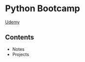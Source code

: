 # Python Bootcamp
[Udemy](https://www.udemy.com/course/complete-python-developer-zero-to-mastery/)

## Contents
- Notes
- Projects